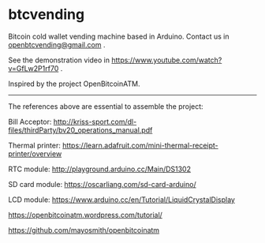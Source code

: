 # btcvending
Bitcoin cold wallet vending machine based in Arduino. Contact us in openbtcvending@gmail.com .

See the demonstration video in https://www.youtube.com/watch?v=GfLw2P1rf70 .

Inspired by the project OpenBitcoinATM.

---------------------------------------------------------------------

The references above are essential to assemble the project:

Bill Acceptor: http://kriss-sport.com/dl-files/thirdParty/bv20_operations_manual.pdf

Thermal printer: https://learn.adafruit.com/mini-thermal-receipt-printer/overview

RTC module: http://playground.arduino.cc/Main/DS1302

SD card module: https://oscarliang.com/sd-card-arduino/

LCD module: https://www.arduino.cc/en/Tutorial/LiquidCrystalDisplay

https://openbitcoinatm.wordpress.com/tutorial/

https://github.com/mayosmith/openbitcoinatm
